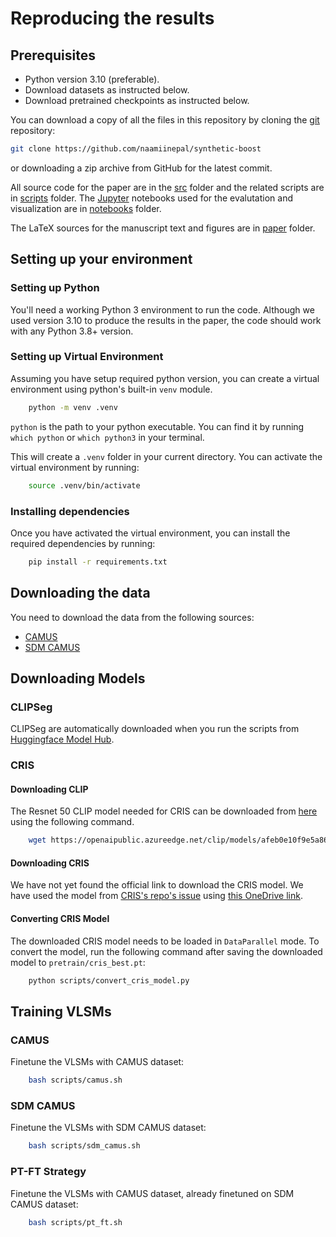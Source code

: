
# Reproducing the results

## Prerequisites
- Python version 3.10 (preferable).
- Download datasets as instructed below.
- Download pretrained checkpoints as instructed below.


You can download a copy of all the files in this repository by cloning the
[git](https://git-scm.com/) repository:

```sh
git clone https://github.com/naamiinepal/synthetic-boost
```

or downloading a zip archive from GitHub for the latest commit.

All source code for the paper are in the [src](src) folder and the related scripts are in [scripts](scripts) folder.
The [Jupyter](https://jupyter.org/)
notebooks used for the evalutation and visualization are in [notebooks](notebooks) folder.

The LaTeX sources for the manuscript text and figures are in [paper](paper) folder.

## Setting up your environment

### Setting up Python

You'll need a working Python 3 environment to run the code.
Although we used version 3.10 to produce the results in the paper, the code should work with any Python 3.8+ version.

### Setting up Virtual Environment

Assuming you have setup required python version, you can create a virtual environment using python's built-in `venv` module.

```sh
    python -m venv .venv
```

`python` is the path to your python executable.
You can find it by running `which python` or `which python3` in your terminal.

This will create a `.venv` folder in your current directory.
You can activate the virtual environment by running:

```sh
    source .venv/bin/activate
```

### Installing dependencies

Once you have activated the virtual environment, you can install the required dependencies by running:

```sh
    pip install -r requirements.txt
```

## Downloading the data

You need to download the data from the following sources:

- [CAMUS](http://humanheart-project.creatis.insa-lyon.fr/database/#collection/6373703d73e9f0047faa1bc8)
- [SDM CAMUS](https://zenodo.org/record/7921055#.ZFyqd9LMLmE)

## Downloading Models

### CLIPSeg

CLIPSeg are automatically downloaded when you run the scripts from [Huggingface Model Hub](https://huggingface.co/CIDAS/clipseg-rd64-refined).

### CRIS

#### Downloading CLIP

The Resnet 50 CLIP model needed for CRIS can be downloaded from [here](https://openaipublic.azureedge.net/clip/models/afeb0e10f9e5a86da6080e35cf09123aca3b358a0c3e3b6c78a7b63bc04b6762/RN50.pt) using the following command.

```sh
    wget https://openaipublic.azureedge.net/clip/models/afeb0e10f9e5a86da6080e35cf09123aca3b358a0c3e3b6c78a7b63bc04b6762/RN50.pt -O pretrain/RN50.pt
```

#### Downloading CRIS

We have not yet found the official link to download the CRIS model.
We have used the model from [CRIS's repo's issue](https://github.com/DerrickWang005/CRIS.pytorch/issues/3) using [this OneDrive link](https://polimi365-my.sharepoint.com/:f:/g/personal/10524166_polimi_it/Ej-lkQiFHU1ArDG68PP-u3kBJL_UBvvn1scRU7Ps5fiIOw?e=KzFowg).

#### Converting CRIS Model

The downloaded CRIS model needs to be loaded in `DataParallel` mode.
To convert the model, run the following command after saving the downloaded model to `pretrain/cris_best.pt`:

```sh
    python scripts/convert_cris_model.py
```

## Training VLSMs

### CAMUS
Finetune the VLSMs with CAMUS dataset:
```sh
    bash scripts/camus.sh
```

### SDM CAMUS
Finetune the VLSMs with SDM CAMUS dataset:
```sh
    bash scripts/sdm_camus.sh
```

### PT-FT Strategy
Finetune the VLSMs with CAMUS dataset, already finetuned on SDM CAMUS dataset:
```sh
    bash scripts/pt_ft.sh
```